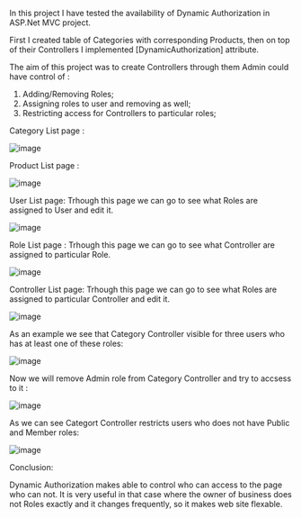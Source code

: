 In this project I have tested the availability of Dynamic Authorization in ASP.Net MVC project.

First I created table of Categories with corresponding Products, then on top of their Controllers I implemented [DynamicAuthorization] attribute.

The aim of this project was to create Controllers through them Admin could have control of :

1. Adding/Removing Roles;
2. Assigning roles to user and removing as well;
3. Restricting access for Controllers to particular roles;






 Category List page :

![image](https://github.com/user-attachments/assets/ed12e06e-fd5b-467b-93cf-0ee2c95adaf7)




Product List page :

![image](https://github.com/user-attachments/assets/0f20b2c2-ae9c-4796-8500-a545737859f0)




User List page: Trhough this page we can go to see what Roles are assigned to User and edit it.

![image](https://github.com/user-attachments/assets/1708ae92-385c-48a8-8d9b-2c3b3b02840b)





Role List page : Trhough this page we can go to see what Controller are assigned to particular Role.

![image](https://github.com/user-attachments/assets/4b36323d-c4e5-4350-81fb-fd38f1f0c8f5)




Controller List page: Trhough this page we can go to see what Roles are assigned to particular Controller and edit it.

![image](https://github.com/user-attachments/assets/a55c7d76-8908-4e14-bc6f-662b37877418)


As an example we see that Category Controller visible for three users who has at least one of these roles:

![image](https://github.com/user-attachments/assets/c31e6edc-4de5-4f1f-95cc-7fef5036c859)

Now we will remove Admin role from Category Controller and try to accsess to it :

![image](https://github.com/user-attachments/assets/36131cf5-c46f-401e-8ce0-411ddfbcd3ab)


As we can see Categort Controller restricts users who does not have Public and Member roles:

![image](https://github.com/user-attachments/assets/2a5e7096-1200-4108-8590-f3aa4430aec0)




Conclusion:

Dynamic Authorization makes able to control who can access to the page who can not. It is very useful in that case where the owner of business does not Roles exactly and it changes frequently, so it makes web site flexable.
